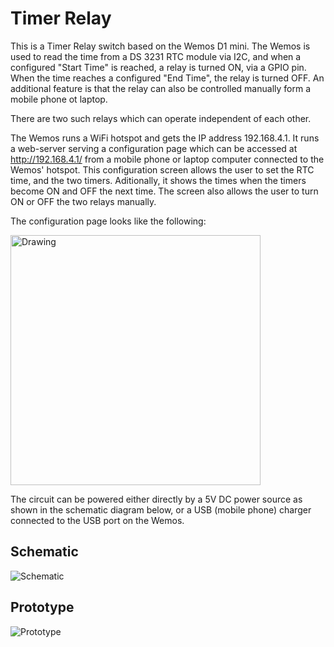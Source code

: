 # Timer Relay

This is a Timer Relay switch based on the Wemos D1 mini.
The Wemos is used to read the time from a DS 3231 RTC module via I2C, and when a configured "Start Time" is reached, a relay is turned ON, via a GPIO pin. When the time reaches a configured "End Time", the relay is turned OFF. 
An additional feature is that the relay can also be controlled manually form a mobile phone ot laptop.

There are two such relays which can operate independent of each other.

The Wemos runs a WiFi hotspot and gets the IP address 192.168.4.1. It runs a web-server serving a configuration page which can be accessed at http://192.168.4.1/  from a mobile phone or laptop computer connected to the Wemos' hotspot. This configuration screen allows the user to set the RTC time, and the two timers. Aditionally, it shows the times when the timers become ON and OFF the next time. The screen also allows the user to turn ON or OFF the two relays manually.

The configuration page looks like the following:

<img src="https://github.com/ajithvasudevan/TimerRelay/raw/master/TimerRelay%20-%20Web%20UI.png" alt="Drawing" width="400px"/>

The circuit can be powered either directly by a 5V DC power source as shown in the schematic diagram below, or a USB (mobile phone) charger connected to the USB port on the Wemos.


## Schematic

![Schematic](https://github.com/ajithvasudevan/TimerRelay/raw/master/TimerRelay.png)


## Prototype
![Prototype](https://github.com/ajithvasudevan/TimerRelay/raw/master/TimerRelay%20-%20Prototype.jpg)
